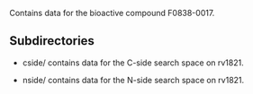 Contains data for the bioactive compound F0838-0017.

## Subdirectories

- cside/ contains data for the C-side search space on rv1821.

- nside/ contains data for the N-side search space on rv1821.

